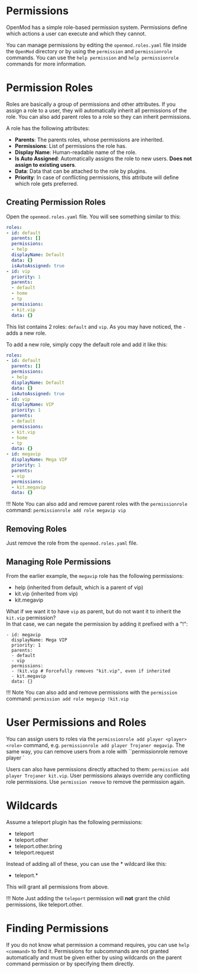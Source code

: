 # Permissions

OpenMod has a simple role-based permission system. Permissions define which actions a user can execute and which they cannot.

You can manage permissions by editing the `openmod.roles.yaml` file inside the `OpenMod` directory or by using the `permission` and `permissionrole` commands. You can use the `help permission` and `help permissionrole` commands for more information.

# Permission Roles
Roles are basically a group of permissions and other attributes. If you assign a role to a user, they will automatically inherit all permissions of the role. You can also add parent roles to a role so they can inherit permissions.

A role has the following attributes:

- **Parents**: The parents roles, whose permissions are inherited.
- **Permissions**: List of permissions the role has.
- **Display Name**: Human-readable name of the role.
- **Is Auto Assigned**: Automatically assigns the role to new users. **Does not assign to existing users**.
- **Data**: Data that can be attached to the role by plugins. 
- **Priority**: In case of conflicting permissions, this attribute will define which role gets preferred.

## Creating Permission Roles
Open the `openmod.roles.yaml` file. You will see something similar to this:
```yaml
roles:
- id: default
  parents: []
  permissions:
  - help
  displayName: Default
  data: {}
  isAutoAssigned: true
- id: vip
  priority: 1
  parents:
  - default
  - home
  - tp  
  permissions:
  - kit.vip
  data: {}
```

This list contains 2 roles: `default` and `vip`. As you may have noticed, the `-` adds a new role.

To add a new role, simply copy the default role and add it like this:
```yaml
roles:
- id: default
  parents: []
  permissions:
  - help
  displayName: Default
  data: {}
  isAutoAssigned: true
- id: vip
  displayName: VIP
  priority: 1
  parents:
  - default
  permissions:
  - kit.vip
  - home
  - tp
  data: {}
- id: megavip
  displayName: Mega VIP
  priority: 1
  parents:
  - vip
  permissions:
  - kit.megavip
  data: {}  
```

!!! Note
    You can also add and remove parent roles with the `permissionrole` command: `permissionrole add role megavip vip`

## Removing Roles
Just remove the role from the `openmod.roles.yaml` file.

## Managing Role Permissions
From the earlier example, the `megavip` role has the following permissions:
- help (inherited from default, which is a parent of vip)
- kit.vip (inherited from vip)
- kit.megavip

What if we want it to have `vip` as parent, but do not want it to inherit the `kit.vip` permission?  
In that case, we can negate the permission by adding it prefixed with a "!":

```
- id: megavip
  displayName: Mega VIP
  priority: 1
  parents:
  - default
  - vip
  permissions:
  - !kit.vip # Forcefully removes "kit.vip", even if inherited
  - kit.megavip
  data: {} 
```

!!! Note
    You can also add and remove permissions with the `permission` command: `permission add role megavip !kit.vip`

# User Permissions and Roles
You can assign users to roles via the `permissionrole add player <player> <role>` command, e.g. `permissionrole add player Trojaner megavip`. The same way, you can remove users from a role with ``permissionrole remove player <player> <role>`

Users can also have permissions directly attached to them: `permission add player Trojaner kit.vip`. User permissions always override any conflicting role permissions. Use `permission remove` to remove the permission again.

# Wildcards
Assume a teleport plugin has the following permissions:
- teleport
- teleport.other
- teleport.other.bring
- teleport.request

Instead of adding all of these, you can use the * wildcard like this:
- teleport.*

This will grant all permissions from above.

!!! Note
    Just adding the `teleport` permission will **not** grant the child permissions, like teleport.other.

# Finding Permissions
If you do not know what permission a command requires, you can use `help <command>` to find it. Permissions for subcommands are not granted automatically and must be given either by using wildcards on the parent command permission or by specifying them directly.